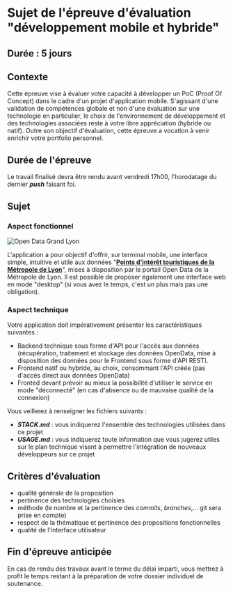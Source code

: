 # Sujet de l'épreuve d'évaluation "développement mobile et hybride"


## Durée : 5 jours


## Contexte 

Cette épreuve vise à évaluer votre capacité à développer un PoC (Proof Of Concept) dans le cadre d'un projet d'application mobile. S'agissant d'une validation de compétences globale et non d'une évaluation sur une technologie en particulier, le choix de l'environnement de développement et des technologies associées reste à votre libre appréciation (hybride ou natif).
Outre son objectif d'évaluation, cette épreuve a vocation à venir enrichir votre portfolio personnel.

## Durée de l'épreuve
Le travail finalisé devra être rendu avant vendredi 17h00, l'horodatage du dernier ***push*** faisant foi.

## Sujet
### Aspect fonctionnel
![Open Data Grand Lyon](https://data.grandlyon.com//wp-content/themes/AUSY-SMARTDATA/images/logo-smart-data-grand-lyon.png)

L'application a pour objectif d'offrir, sur terminal mobile, une interface simple, intuitive et utile aux données "**[Points d'intérêt touristiques de la Métropole de Lyon](https://data.grandlyon.com/culture/points-dintfrft-touristiques-de-la-mftropole-de-lyon/)**", mises à disposition par le portail Open Data de la Métropole de Lyon.
Il est possible de proposer également une interface web en mode "desktop" (si vous avez le temps, c'est un plus mais pas une obligation).


### Aspect technique
Votre application doit impérativement présenter les caractéristiques suivantes : 
* Backend technique sous forme d'API pour l'accès aux données (récupération, traitement et stockage des données OpenData, mise à disposition des données pour le Frontend sous forme d'API REST).
* Frontend natif ou hybride, au choix, consommant l'API créée (pas d'accès direct aux données OpenData)
* Fronted devant prévoir au mieux la possibilité d'utiliser le service en mode "déconnecté" (en cas d'absence ou de mauvaise qualité de la connexion)

Vous veillerez à renseigner les fichiers suivants :
* ***STACK.md*** : vous indiquerez l'ensemble des technologies utilisées dans ce projet
* ***USAGE.md*** : vous indiquerez toute information que vous jugerez utiles sur le plan technique visant à permettre l'intégration de nouveaux développeurs sur ce projet

## Critères d'évaluation
* qualité générale de la proposition
* pertinence des technologies choisies
* méthode (le nombre et la pertinence des *commits*, *branches*,... git sera prise en compte)
* respect de la thématique et pertinence des propositions fonctionnelles
* qualité de l'interface utilisateur

## Fin d'épreuve anticipée
En cas de rendu des travaux avant le terme du délai imparti, vous mettrez à profit le temps restant à la préparation de votre dossier individuel de soutenance.
